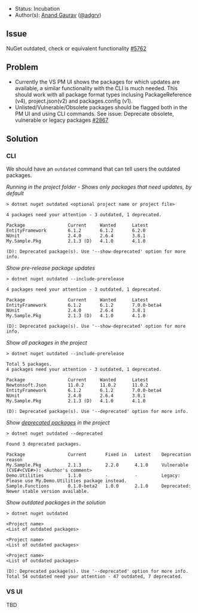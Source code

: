 * Status: Incubation
* Author(s): [Anand Gaurav](https://github.com/anangaur) ([@adgrv](https://twitter.com/adgrv))

## Issue
NuGet outdated, check or equivalent functionality [#5762](https://github.com/nuget/home/5762)

## Problem
* Currently the VS PM UI shows the packages for which updates are available, a similar functionality with the CLI is much needed. This should work with all package format types inclusing PackageReference (v4), project.json(v2) and packages.config (v1).
* Unlisted/Vulnerable/Obsolete packages should be flagged both in the PM UI and using CLI commands. See issue: Deprecate obsolete, vulnerable or legacy packages [#2867](https://github.com/NuGet/Home/issues/2867)

## Solution

### CLI
We should have an `outdated` command that can tell users the outdated packages. 

_Running in the project folder - Shows only packages that need updates, by default_
```
> dotnet nuget outdated <optional project name or project file>

4 packages need your attention - 3 outdated, 1 deprecated.

Package                Current     Wanted      Latest   
EntityFramework        6.1.2       6.1.2       6.2.0   
NUnit                  2.4.0       2.6.4       3.8.1  
My.Sample.Pkg          2.1.3 (D)   4.1.0       4.1.0

(D): Deprecated package(s). Use '--show-deprecated' option for more info.
```

_Show pre-release package updates_
```
> dotnet nuget outdated --include-prerelease

4 packages need your attention - 3 outdated, 1 deprecated.

Package                Current     Wanted      Latest   
EntityFramework        6.1.2       6.1.2       7.0.0-beta4   
NUnit                  2.4.0       2.6.4       3.8.1  
My.Sample.Pkg          2.1.3 (D)   4.1.0       4.1.0

(D): Deprecated package(s). Use '--show-deprecated' option for more info.
```

_Show all packages in the project_
```
> dotnet nuget outdated --include-prerelease

Total 5 packages. 
4 packages need your attention - 3 outdated, 1 deprecated.

Package                Current     Wanted      Latest   
Newtonsoft.Json        11.0.2      11.0.2      11.0.2
EntityFramework        6.1.2       6.1.2       7.0.0-beta4   
NUnit                  2.4.0       2.6.4       3.8.1  
My.Sample.Pkg          2.1.3 (D)   4.1.0       4.1.0

(D): Deprecated package(s). Use '--deprecated' option for more info.
```

_Show [deprecated packages](https://github.com/NuGet/Home/issues/2867) in the project_
```
> dotnet nuget outdated --deprecated

Found 3 deprecated packages.

Package                Current       Fixed in   Latest    Deprecation reason   
My.Sample.Pkg          2.1.3         2.2.0      4.1.0     Vulnerable (CVE#<CVE#>): <Author's comment>
Demo.Utilities         1.1.0         -          -         Legacy: Please use My.Demo.Utilities package instead.
Sample.Functions       0.1.0-beta2   1.0.0      2.1.0     Deprecated: Newer stable version available.
```

_Show outdated packages in the solution_
```
> dotnet nuget outdated

<Project name>
<List of outdated packages>

<Project name>
<List of outdated packages>

<Project name>
<List of outdated packages>

(D): Deprecated package(s). Use '--deprecated' option for more info.
Total 54 outdated need your attention - 47 outdated, 7 deprecated. 
```

### VS UI
TBD
